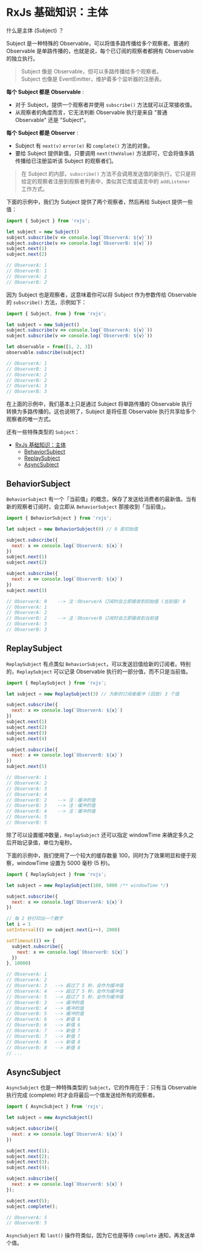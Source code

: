 # RxJs 基础知识：主体

什么是主体 (Subject) ？

Subject 是一种特殊的 Observable，可以将值多路传播给多个观察者。普通的 Observable 是单路传播的，也就是说，每个已订阅的观察者都拥有 Observable 的独立执行。

> Subject 像是 Observable，但可以多路传播给多个观察者。  
> Subject 也像是 EventEmitter，维护着多个监听器的注册表。

**每个 Subject 都是 Observable** :

* 对于 Subject，提供一个观察者并使用 `subscribe()` 方法就可以正常接收值。
* 从观察者的角度而言，它无法判断 Observable 执行是来自 "普通 Observable" 还是 "Subject"。

**每个 Subject 都是 Observer** :

* Subject 有 `next(v)` `error(e)` 和 `complete()` 方法的对象。
* 要给 Subject 提供新值，只要调用 `next(theValue)` 方法即可，它会将值多路传播给已注册监听该 Subject 的观察者们。

> 在 Subject 的内部，`subscribe()` 方法不会调用发送值的新执行。它只是将给定的观察者注册到观察者列表中，类似其它库或语言中的 `addListener` 工作方式。

下面的示例中，我们为 Subject 提供了两个观察者，然后再给 Subject 提供一些值：

```js
import { Subject } from 'rxjs';

let subject = new Subject()
subject.subscribe(v => console.log(`ObserverA: ${v}`))
subject.subscribe(v => console.log(`ObserverB: ${v}`))
subject.next(1)
subject.next(2)

// ObserverA: 1
// ObserverB: 1
// ObserverA: 2
// ObserverB: 2
```

因为 Subject 也是观察者，这意味着你可以将 Subject 作为参数传给 Observable 的 `subscribe()` 方法，示例如下：

```js
import { Subject, from } from 'rxjs';

let subject = new Subject()
subject.subscribe(v => console.log(`ObserverA: ${v}`))
subject.subscribe(v => console.log(`ObserverB: ${v}`))

let observable = from([1, 2, 3])
observable.subscribe(subject)

// ObserverA: 1
// ObserverB: 1
// ObserverA: 2
// ObserverB: 2
// ObserverA: 3
// ObserverB: 3
```

在上面的示例中，我们基本上只是通过 Subject 将单路传播的 Observable 执行转换为多路传播的。这也说明了，Subject 是将任意 Observable 执行共享给多个观察者的唯一方式。

还有一些特殊类型的 `Subject`：

- [RxJs 基础知识：主体](#rxjs-%E5%9F%BA%E7%A1%80%E7%9F%A5%E8%AF%86%E4%B8%BB%E4%BD%93)
  - [BehaviorSubject](#behaviorsubject)
  - [ReplaySubject](#replaysubject)
  - [AsyncSubject](#asyncsubject)


## BehaviorSubject

`BehaviorSubject` 有一个「当前值」的概念，保存了发送给消费者的最新值。当有新的观察者订阅时，会立即从 `BehaviorSubject` 那接收到「当前值」。


```js
import { BehaviorSubject } from 'rxjs';

let subject = new BehaviorSubject(0) // 0 是初始值

subject.subscribe({
  next: x => console.log(`ObserverA: ${x}`)
})
subject.next(1)
subject.next(2)

subject.subscribe({
  next: x => console.log(`ObserverB: ${x}`)
})
subject.next(3)

// ObserverA: 0    --> 注：ObserverA 订阅时会立即接收到初始值 (当前值) 0
// ObserverA: 1
// ObserverA: 2
// ObserverB: 2    --> 注：ObserverB 订阅时会立即接收到当前值
// ObserverA: 3
// ObserverB: 3
```


## ReplaySubject

`ReplaySubject` 有点类似 `BehaviorSubject`，可以发送旧值给新的订阅者。特别的，`ReplaySubject` 可以记录 Observable 执行的一部分值，而不只是当前值。

```js
import { ReplaySubject } from 'rxjs';

let subject = new ReplaySubject(3) // 为新的订阅者缓冲 (回放) 3 个值

subject.subscribe({
  next: x => console.log(`ObserverA: ${x}`)
})
subject.next(1)
subject.next(2)
subject.next(3)
subject.next(4)

subject.subscribe({
  next: x => console.log(`ObserverB: ${x}`)
})
subject.next(5)

// ObserverA: 1
// ObserverA: 2
// ObserverA: 3
// ObserverA: 4
// ObserverB: 2    --> 注：缓冲的值
// ObserverB: 3    --> 注：缓冲的值
// ObserverB: 4    --> 注：缓冲的值
// ObserverA: 5
// ObserverB: 5
```

除了可以设置缓冲数量，`ReplaySubject` 还可以指定 windowTime 来确定多久之后开始记录值，单位为毫秒。

下面的示例中，我们使用了一个较大的缓存数量 100，同时为了效果明显和便于观察，windowTime 设置为 5000 毫秒 (5 秒)。


```js
import { ReplaySubject } from 'rxjs';

let subject = new ReplaySubject(100, 5000 /** windowTime */)

subject.subscribe({
  next: x => console.log(`ObserverA: ${x}`)
})

// 每 2 秒打印出一个数字
let i = 1
setInterval(() => subject.next(i++), 2000)

setTimeout(() => {
  subject.subscribe({
    next: x => console.log(`ObserverB: ${x}`)
  })
}, 10000)

// ObserverA: 1
// ObserverA: 2
// ObserverA: 3   --> 超过了 5 秒，会作为缓冲值
// ObserverA: 4   --> 超过了 5 秒，会作为缓冲值
// ObserverA: 5   --> 超过了 5 秒，会作为缓冲值
// ObserverB: 3   --> 缓冲的值
// ObserverB: 4   --> 缓冲的值
// ObserverB: 5   --> 缓冲的值
// ObserverA: 6   --> 新值 6
// ObserverB: 6   --> 新值 6
// ObserverA: 7   --> 新值 7
// ObserverB: 7   --> 新值 7
// ObserverA: 8   --> 新值 8
// ObserverB: 8   --> 新值 8
// ...
```

## AsyncSubject

`AsyncSubject` 也是一种特殊类型的 `Subject`，它的作用在于：只有当 Observable 执行完成 (complete) 时才会将最后一个值发送给所有的观察者。

```js
import { AsyncSubject } from 'rxjs';

let subject = new AsyncSubject()

subject.subscribe({
  next: x => console.log(`ObserverA: ${x}`)
})

subject.next(1);
subject.next(2);
subject.next(3);
subject.next(4);

subject.subscribe({
  next: x => console.log(`ObserverB: ${x}`)
});

subject.next(5);
subject.complete();

// ObserverA: 5
// ObserverB: 5
```

`AsyncSubject` 和 `last()` 操作符类似，因为它也是等待 `complete` 通知，再发送单个值。
